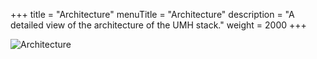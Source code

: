 +++
title = "Architecture"
menuTitle = "Architecture"
description = "A detailed view of the architecture of the UMH stack."
weight = 2000
+++

![Architecture](/images/architecture/High_detail_infrastructure.png)
